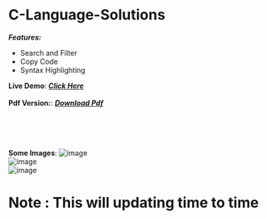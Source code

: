 # C-Language-Solutions
***Features:***<br>
- Search and Filter<br>
- Copy Code
- Syntax Highlighting

**Live Demo**:
***<a href="https://technical-vandar-885.github.io/C-Language-Solutions/">Click Here</a>***<br><br>
**Pdf Version:**:
***<a href="https://drive.google.com/file/d/1HYt-ki7V-hbtpg-tWNMet3vs5wdi-GjD/view?usp=sharing">Download Pdf</a>***

<br><br><br><br>
**Some Images**:
![image](https://user-images.githubusercontent.com/73782935/131237881-f33388f2-88a7-4b06-8ed6-8568bb112e4d.png)
<br>![image](https://user-images.githubusercontent.com/73782935/131237887-726abd96-f78c-4393-bc3d-6cefae2ca2ec.png)
<br>
![image](https://user-images.githubusercontent.com/73782935/131237894-31327ae5-0b7c-470c-9e5c-5cc72f8a8a80.png)

# Note : This will updating time to time



















